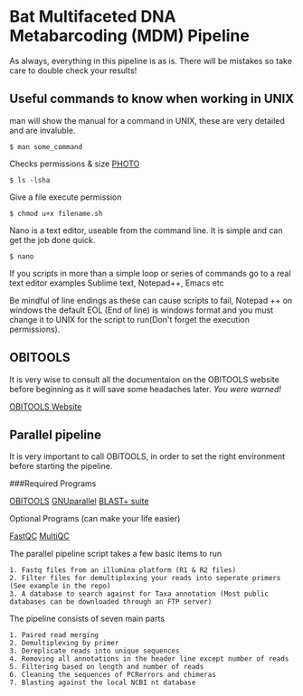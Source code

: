 # Bat Multifaceted DNA Metabarcoding (MDM) Pipeline

As always, everything in this pipeline is as is. There will be mistakes so take care to double check your
results!

## Useful commands to know when working in UNIX
man will show the manual for a command in UNIX, these are very detailed and are invaluble.

	$ man some_command

Checks permissions & size
[PHOTO](http://linuxcommand.org/images/file_permissions.png)

	$ ls -lsha    

Give a file execute permission

	$ chmod u+x filename.sh

Nano is a text editor, useable from the command line. It is simple and can get the job done quick.

	$ nano 

If you scripts in more than a simple loop or series of commands go to a real text editor
examples Sublime text, Notepad++, Emacs etc

Be mindful of line endings as these can cause scripts to fail, Notepad ++ on windows the default EOL (End of 
line) is windows format and you must change it to UNIX for the script to run(Don't forget the execution permissions).

## OBITOOLS

It is very wise to consult all the documentaion on the OBITOOLS website before beginning as it will save 
some headaches later. *You were warned!*

[OBITOOLS Website](http://metabarcoding.org/obitools/doc/)

## Parallel pipeline

It is very important to call OBITOOLS, in order to set the right environment before starting the pipeline.

###Required Programs 

[OBITOOLS](https://git.metabarcoding.org/obitools/obitools/wikis/home)
[GNUparallel](https://www.gnu.org/software/parallel/)
[BLAST+ suite](https://blast.ncbi.nlm.nih.gov/Blast.cgi?PAGE_TYPE=BlastDocs&DOC_TYPE=Download)

Optional Programs (can make your life easier)

[FastQC](https://www.bioinformatics.babraham.ac.uk/projects/fastqc/)
[MultiQC](https://github.com/ewels/MultiQC)

The parallel pipeline script takes a few basic items to run 

	1. Fastq files from an illumina platform (R1 & R2 files)
	2. Filter files for demultiplexing your reads into seperate primers (See example in the repo)
	3. A database to search against for Taxa annotation (Most public databases can be downloaded through an FTP server)

The pipeline consists of seven main parts

	1. Paired read merging 
	2. Demultiplexing by primer
	3. Dereplicate reads into unique sequences
	4. Removing all annotations in the header line except number of reads
	5. Filtering based on length and number of reads
	6. Cleaning the sequences of PCRerrors and chimeras
	7. Blasting against the local NCBI nt database